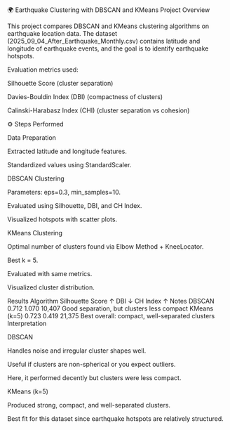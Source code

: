 🌍 Earthquake Clustering with DBSCAN and KMeans
 Project Overview

This project compares DBSCAN and KMeans clustering algorithms on earthquake location data.
The dataset (2025_09_04_After_Earthquake_Monthly.csv) contains latitude and longitude of earthquake events, and the goal is to identify earthquake hotspots.

Evaluation metrics used:

Silhouette Score (cluster separation)

Davies-Bouldin Index (DBI) (compactness of clusters)

Calinski-Harabasz Index (CHI) (cluster separation vs cohesion)

⚙️ Steps Performed

Data Preparation

Extracted latitude and longitude features.

Standardized values using StandardScaler.

DBSCAN Clustering

Parameters: eps=0.3, min_samples=10.

Evaluated using Silhouette, DBI, and CH Index.

Visualized hotspots with scatter plots.

KMeans Clustering

Optimal number of clusters found via Elbow Method + KneeLocator.

Best k = 5.

Evaluated with same metrics.

Visualized cluster distribution.

 Results
Algorithm	Silhouette Score ↑	DBI ↓	CH Index ↑	Notes
DBSCAN	0.712	1.070	10,407	Good separation, but clusters less compact
KMeans (k=5)	0.723	0.419	21,375	Best overall: compact, well-separated clusters
Interpretation

DBSCAN

Handles noise and irregular cluster shapes well.

Useful if clusters are non-spherical or you expect outliers.

Here, it performed decently but clusters were less compact.

KMeans (k=5)

Produced strong, compact, and well-separated clusters.

Best fit for this dataset since earthquake hotspots are relatively structured.
